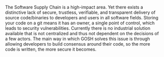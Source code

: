 
The Software Supply Chain is a high-impact area. Yet there exists a distinctive lack of secure, trustless, verifiable, and transparent delivery of source code/binaries to developers and users in all software fields. Storing your code on a git means it has an owner, a single point of control, which leads to security vulnerabilities. Currently there is no industrial solution available that is not centralized and thus not dependent on the decisions of a few actors. The main way in which GOSH solves this issue is through allowing developers to build consensus around their code, so the more code is written, the more secure it becomes.
